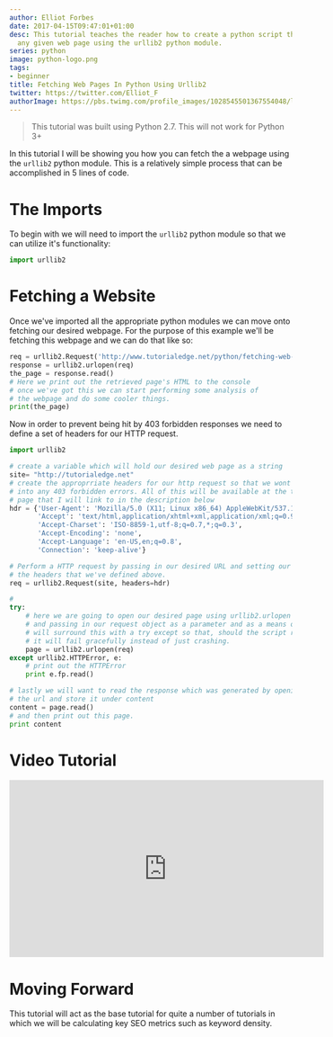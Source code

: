 ```yaml
---
author: Elliot Forbes
date: 2017-04-15T09:47:01+01:00
desc: This tutorial teaches the reader how to create a python script that will fetch
  any given web page using the urllib2 python module.
series: python
image: python-logo.png
tags:
- beginner
title: Fetching Web Pages In Python Using Urllib2
twitter: https://twitter.com/Elliot_F
authorImage: https://pbs.twimg.com/profile_images/1028545501367554048/lzr43cQv_400x400.jpg
---
```


> This tutorial was built using Python 2.7. This will not work for Python 3+

In this tutorial I will be showing you how you can fetch the a webpage using the `urllib2` python module. This is a relatively simple process that can be accomplished in 5 lines of code.

# The Imports

To begin with we will need to import the `urllib2` python module so that we can utilize it's functionality:

```py
import urllib2
```

# Fetching a Website

<p>Once we've imported all the appropriate python modules we can move onto fetching our desired webpage. For the purpose of this example we'll be fetching this webpage and we can do that like so:</p>

```py
req = urllib2.Request('http://www.tutorialedge.net/python/fetching-web-pages-python/')
response = urllib2.urlopen(req)
the_page = response.read()
# Here we print out the retrieved page's HTML to the console
# once we've got this we can start performing some analysis of 
# the webpage and do some cooler things.
print(the_page)
```

<p>Now in order to prevent being hit by 403 forbidden responses we need to define a set of headers for our HTTP request.</p>

```py
import urllib2

# create a variable which will hold our desired web page as a string
site= "http://tutorialedge.net"
# create the approprriate headers for our http request so that we wont run
# into any 403 forbidden errors. All of this will be available at the tutorial
# page that I will link to in the description below
hdr = {'User-Agent': 'Mozilla/5.0 (X11; Linux x86_64) AppleWebKit/537.11 (KHTML, like Gecko) Chrome/23.0.1271.64 Safari/537.11',
       'Accept': 'text/html,application/xhtml+xml,application/xml;q=0.9,*/*;q=0.8',
       'Accept-Charset': 'ISO-8859-1,utf-8;q=0.7,*;q=0.3',
       'Accept-Encoding': 'none',
       'Accept-Language': 'en-US,en;q=0.8',
       'Connection': 'keep-alive'}

# Perform a HTTP request by passing in our desired URL and setting our headers to equal
# the headers that we've defined above.
req = urllib2.Request(site, headers=hdr)

# 
try:
    # here we are going to open our desired page using urllib2.urlopen
    # and passing in our request object as a parameter and as a means of protection we 
    # will surround this with a try except so that, should the script run into any errors
    # it will fail gracefully instead of just crashing.
    page = urllib2.urlopen(req)
except urllib2.HTTPError, e:
    # print out the HTTPError
    print e.fp.read()

# lastly we will want to read the response which was generated by opening
# the url and store it under content
content = page.read()
# and then print out this page.
print content
```

# Video Tutorial

<p><iframe allowfullscreen="" frameborder="0" height="315" src="https://www.youtube.com/embed/LTGhCtp2Scw" width="560"></iframe></p>


# Moving Forward

<p>This tutorial will act as the base tutorial for quite a number of tutorials in which we will be calculating key SEO metrics such as keyword density. </p>
